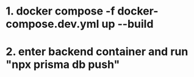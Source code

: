 # 1. docker compose -f docker-compose.dev.yml up --build
# 2. enter backend container and run "npx prisma db push"
